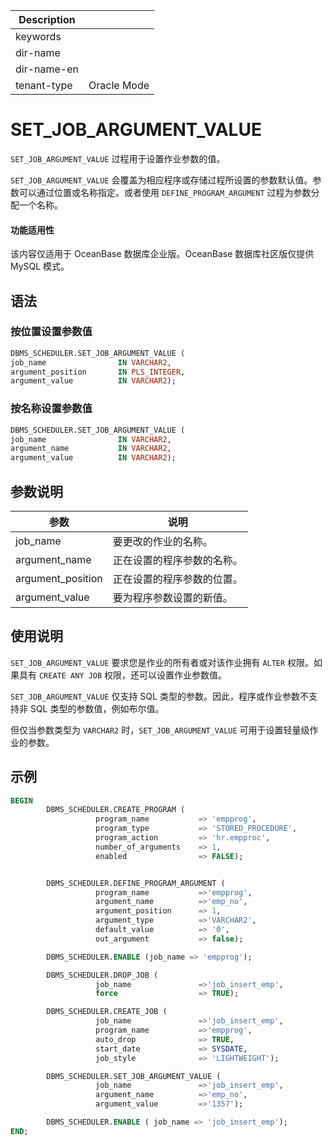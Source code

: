 | Description   |                 |
|---------------|-----------------|
| keywords      |                 |
| dir-name      |                 |
| dir-name-en   |                 |
| tenant-type   | Oracle Mode     |

# SET_JOB_ARGUMENT_VALUE 

`SET_JOB_ARGUMENT_VALUE` 过程用于设置作业参数的值。

`SET_JOB_ARGUMENT_VALUE` 会覆盖为相应程序或存储过程所设置的参数默认值。参数可以通过位置或名称指定。或者使用 `DEFINE_PROGRAM_ARGUMENT` 过程为参数分配一个名称。

  <main id="notice" >
    <h4>功能适用性</h4>
    <p>该内容仅适用于 OceanBase 数据库企业版。OceanBase 数据库社区版仅提供 MySQL 模式。</p>
  </main>

## 语法 

### 按位置设置参数值 

```sql
DBMS_SCHEDULER.SET_JOB_ARGUMENT_VALUE (
job_name                IN VARCHAR2,
argument_position       IN PLS_INTEGER,
argument_value          IN VARCHAR2);
```

### 按名称设置参数值 

```sql
DBMS_SCHEDULER.SET_JOB_ARGUMENT_VALUE (
job_name                IN VARCHAR2,
argument_name           IN VARCHAR2,
argument_value          IN VARCHAR2);
```

## 参数说明 

|        参数         |      说明       |
|-------------------|---------------|
| job_name          | 要更改的作业的名称。    |
| argument_name     | 正在设置的程序参数的名称。 |
| argument_position | 正在设置的程序参数的位置。 |
| argument_value    | 要为程序参数设置的新值。  |

## 使用说明 

`SET_JOB_ARGUMENT_VALUE` 要求您是作业的所有者或对该作业拥有 `ALTER` 权限。如果具有 `CREATE ANY JOB` 权限，还可以设置作业参数值。

`SET_JOB_ARGUMENT_VALUE` 仅支持 SQL 类型的参数。因此，程序或作业参数不支持非 SQL 类型的参数值，例如布尔值。

但仅当参数类型为 `VARCHAR2` 时，`SET_JOB_ARGUMENT_VALUE` 可用于设置轻量级作业的参数。

## 示例 

```sql
BEGIN
        DBMS_SCHEDULER.CREATE_PROGRAM (
                   program_name           => 'empprog',
                   program_type           => 'STORED_PROCEDURE',
                   program_action         => 'hr.empproc',
                   number_of_arguments    => 1,
                   enabled                => FALSE);


        DBMS_SCHEDULER.DEFINE_PROGRAM_ARGUMENT (
                   program_name           =>'empprog',
                   argument_name          =>'emp_no',
                   argument_position      => 1,
                   argument_type          =>'VARCHAR2',
                   default_value          => '0',
                   out_argument           => false);

        DBMS_SCHEDULER.ENABLE (job_name => 'empprog');

        DBMS_SCHEDULER.DROP_JOB (
                   job_name               =>'job_insert_emp', 
                   force                  => TRUE);

        DBMS_SCHEDULER.CREATE_JOB (
                   job_name               =>'job_insert_emp',
                   program_name           =>'empprog',
                   auto_drop              => TRUE,
                   start_date             => SYSDATE,
                   job_style              => 'LIGHTWEIGHT');

        DBMS_SCHEDULER.SET_JOB_ARGUMENT_VALUE (
                   job_name               =>'job_insert_emp',
                   argument_name          =>'emp_no',
                   argument_value         =>'1357');

        DBMS_SCHEDULER.ENABLE ( job_name => 'job_insert_emp'); 
END;
```
